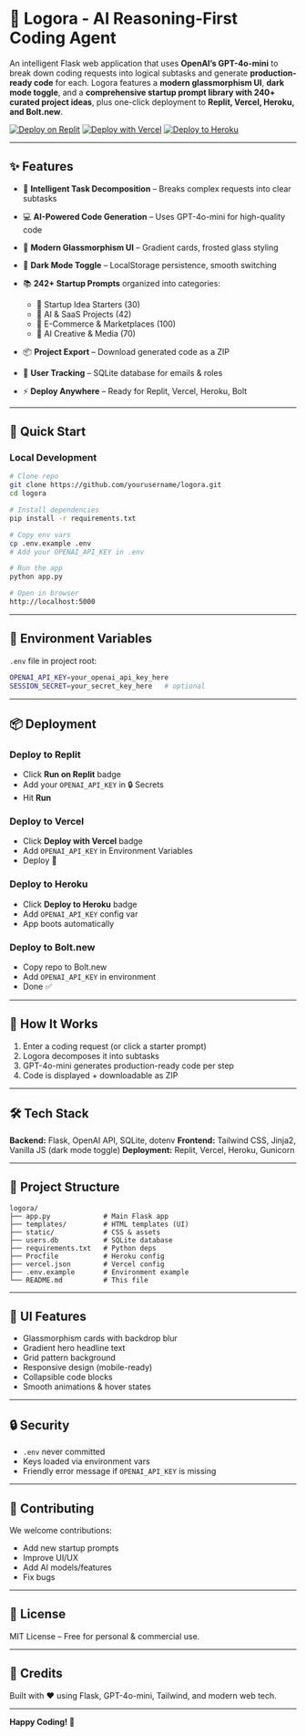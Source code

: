 # 🤖 Logora - AI Reasoning-First Coding Agent

An intelligent Flask web application that uses **OpenAI’s GPT-4o-mini** to break down coding requests into logical subtasks and generate **production-ready code** for each.
Logora features a **modern glassmorphism UI**, **dark mode toggle**, and a **comprehensive startup prompt library with 240+ curated project ideas**, plus one-click deployment to **Replit, Vercel, Heroku, and Bolt.new**.

[![Deploy on Replit](https://replit.com/badge/github/yourusername/logora)](https://replit.com/@yourusername/logora)
[![Deploy with Vercel](https://vercel.com/button)](https://vercel.com/new/clone?repository-url=https://github.com/yourusername/logora)
[![Deploy to Heroku](https://www.herokucdn.com/deploy/button.svg)](https://heroku.com/deploy?template=https://github.com/yourusername/logora)

---

## ✨ Features

* 🧠 **Intelligent Task Decomposition** – Breaks complex requests into clear subtasks
* 💻 **AI-Powered Code Generation** – Uses GPT-4o-mini for high-quality code
* 🎨 **Modern Glassmorphism UI** – Gradient cards, frosted glass styling
* 🌙 **Dark Mode Toggle** – LocalStorage persistence, smooth switching
* 📚 **242+ Startup Prompts** organized into categories:

  * 🚀 Startup Idea Starters (30)
  * 🤖 AI & SaaS Projects (42)
  * 🛒 E-Commerce & Marketplaces (100)
  * 🎨 AI Creative & Media (70)
* 📦 **Project Export** – Download generated code as a ZIP
* 💾 **User Tracking** – SQLite database for emails & roles
* ⚡ **Deploy Anywhere** – Ready for Replit, Vercel, Heroku, Bolt

---

## 🚀 Quick Start

### Local Development

```bash
# Clone repo
git clone https://github.com/yourusername/logora.git
cd logora

# Install dependencies
pip install -r requirements.txt

# Copy env vars
cp .env.example .env
# Add your OPENAI_API_KEY in .env

# Run the app
python app.py

# Open in browser
http://localhost:5000
```

---

## 🔧 Environment Variables

`.env` file in project root:

```bash
OPENAI_API_KEY=your_openai_api_key_here
SESSION_SECRET=your_secret_key_here   # optional
```

---

## 📦 Deployment

### Deploy to Replit

* Click **Run on Replit** badge
* Add your `OPENAI_API_KEY` in 🔒 Secrets
* Hit **Run**

### Deploy to Vercel

* Click **Deploy with Vercel** badge
* Add `OPENAI_API_KEY` in Environment Variables
* Deploy 🚀

### Deploy to Heroku

* Click **Deploy to Heroku** badge
* Add `OPENAI_API_KEY` config var
* App boots automatically

### Deploy to Bolt.new

* Copy repo to Bolt.new
* Add `OPENAI_API_KEY` in environment
* Done ✅

---

## 🎯 How It Works

1. Enter a coding request (or click a starter prompt)
2. Logora decomposes it into subtasks
3. GPT-4o-mini generates production-ready code per step
4. Code is displayed + downloadable as ZIP

---

## 🛠️ Tech Stack

**Backend:** Flask, OpenAI API, SQLite, dotenv
**Frontend:** Tailwind CSS, Jinja2, Vanilla JS (dark mode toggle)
**Deployment:** Replit, Vercel, Heroku, Gunicorn

---

## 📂 Project Structure

```
logora/
├── app.py             # Main Flask app
├── templates/         # HTML templates (UI)
├── static/            # CSS & assets
├── users.db           # SQLite database
├── requirements.txt   # Python deps
├── Procfile           # Heroku config
├── vercel.json        # Vercel config
├── .env.example       # Environment example
└── README.md          # This file
```

---

## 🎨 UI Features

* Glassmorphism cards with backdrop blur
* Gradient hero headline text
* Grid pattern background
* Responsive design (mobile-ready)
* Collapsible code blocks
* Smooth animations & hover states

---

## 🔒 Security

* `.env` never committed
* Keys loaded via environment vars
* Friendly error message if `OPENAI_API_KEY` is missing

---

## 🤝 Contributing

We welcome contributions:

* Add new startup prompts
* Improve UI/UX
* Add AI models/features
* Fix bugs

---

## 📄 License

MIT License – Free for personal & commercial use.

---

## 🙏 Credits

Built with ❤️ using Flask, GPT-4o-mini, Tailwind, and modern web tech.

---

**Happy Coding! 🚀**
